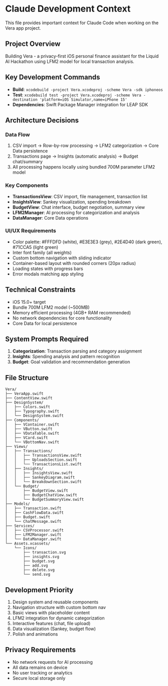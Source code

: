 # Claude Development Context

This file provides important context for Claude Code when working on the Vera app project.

## Project Overview
Building Vera - a privacy-first iOS personal finance assistant for the Liquid AI Hackathon using LFM2 model for local transaction analysis.

## Key Development Commands
- **Build**: `xcodebuild -project Vera.xcodeproj -scheme Vera -sdk iphoneos`
- **Test**: `xcodebuild test -project Vera.xcodeproj -scheme Vera -destination 'platform=iOS Simulator,name=iPhone 15'`
- **Dependencies**: Swift Package Manager integration for LEAP SDK

## Architecture Decisions

### Data Flow
1. CSV import → Row-by-row processing → LFM2 categorization → Core Data persistence
2. Transactions page → Insights (automatic analysis) → Budget chat/summary
3. All processing happens locally using bundled 700M parameter LFM2 model

### Key Components
- **TransactionsView**: CSV import, file management, transaction list
- **InsightsView**: Sankey visualization, spending breakdown  
- **BudgetView**: Chat interface, budget negotiation, summary view
- **LFM2Manager**: AI processing for categorization and analysis
- **DataManager**: Core Data operations

### UI/UX Requirements
- Color palette: #FFFDFD (white), #E3E3E3 (grey), #2E4D40 (dark green), #71CCA5 (light green)
- Inter font family (all weights)
- Custom bottom navigation with sliding indicator
- Container-based layout with rounded corners (20px radius)
- Loading states with progress bars
- Error modals matching app styling

## Technical Constraints
- iOS 15.0+ target
- Bundle 700M LFM2 model (~500MB)
- Memory efficient processing (4GB+ RAM recommended)
- No network dependencies for core functionality
- Core Data for local persistence

## System Prompts Required
1. **Categorization**: Transaction parsing and category assignment
2. **Insights**: Spending analysis and pattern recognition  
3. **Budget**: Goal validation and recommendation generation

## File Structure
```
Vera/
├── VeraApp.swift
├── ContentView.swift
├── DesignSystem/
│   ├── Colors.swift
│   ├── Typography.swift
│   └── DesignSystem.swift
├── Components/
│   ├── VContainer.swift
│   ├── VButton.swift
│   ├── VDataTable.swift
│   ├── VCard.swift
│   └── VBottomNav.swift
├── Views/
│   ├── Transactions/
│   │   ├── TransactionsView.swift
│   │   ├── UploadsSection.swift
│   │   └── TransactionsList.swift
│   ├── Insights/
│   │   ├── InsightsView.swift
│   │   ├── SankeyDiagram.swift
│   │   └── BreakdownSection.swift
│   └── Budget/
│       ├── BudgetView.swift
│       ├── BudgetChatView.swift
│       └── BudgetSummaryView.swift
├── Models/
│   ├── Transaction.swift
│   ├── CashFlowData.swift
│   ├── Budget.swift
│   └── ChatMessage.swift
├── Services/
│   ├── CSVProcessor.swift
│   ├── LFM2Manager.swift
│   └── DataManager.swift
└── Assets.xcassets/
    └── Icons/
        ├── transaction.svg
        ├── insights.svg
        ├── budget.svg
        ├── add.svg
        ├── delete.svg
        └── send.svg
```

## Development Priority
1. Design system and reusable components
2. Navigation structure with custom bottom nav
3. Basic views with placeholder content
4. LFM2 integration for dynamic categorization
5. Interactive features (chat, file upload)
6. Data visualization (Sankey, budget flow)
7. Polish and animations

## Privacy Requirements
- No network requests for AI processing
- All data remains on device
- No user tracking or analytics
- Secure local storage only